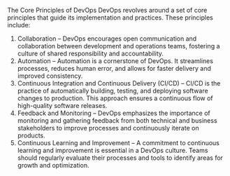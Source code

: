 The Core Principles of DevOps
DevOps revolves around a set of core principles that guide its implementation and practices. These principles include:
1. Collaboration – DevOps encourages open communication and collaboration between development and operations teams, fostering a culture of shared responsibility and accountability.
2. Automation – Automation is a cornerstone of DevOps. It streamlines processes, reduces human error, and allows for faster delivery and improved consistency.
3. Continuous Integration and Continuous Delivery (CI/CD) – CI/CD is the practice of automatically building, testing, and deploying software changes to production. This approach ensures a continuous flow of high-quality software
releases.
4. Feedback and Monitoring – DevOps emphasizes the importance of monitoring and gathering feedback from both technical and business stakeholders to improve processes and continuously iterate on products.
5. Continuous Learning and Improvement – A commitment to continuous learning and improvement is essential in a DevOps culture. Teams should regularly evaluate their processes and tools to identify areas for growth and
optimization.